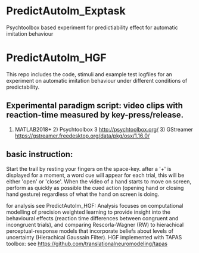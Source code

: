 # PredictAutoIm_Exptask
Psychtoolbox based experiment for predictiability effect for automatic imitation behaviour

# PredictAutoIm_HGF
This repo includes the code, stimuli and example test logfiles for an experiment on automatic imitation behaviour under different conditions of predictability. 
## Experimental paradigm script: video clips with reaction-time measured by key-press/release.
 1) MATLAB2018+   2) Psychtoolbox 3  http://psychtoolbox.org/     3) GStreamer https://gstreamer.freedesktop.org/data/pkg/osx/1.16.0/

## basic instruction:
Start the trail by resting your fingers on the space-key. after a '+' is displayed for a moment, a word cue will appear for each trial, this will be either 'open' or 'close'. When the video of a hand starts to move on screen, perform as quickly as possible the cued action (opening hand or closing hand gesture) regardless of what the hand on screen is doing. 


for analysis see PredictAutoIm_HGF: Analysis focuses on computational modelling of precision weighted learning to provide insight into the behavioural effects (reaction time differences between congruent and incongruent trials), and comparing Rescorla-Wagner (RW) to hierachical perceptual-response models that incorporate beliefs about levels of uncertainty (Hierachical Gaussain Filter). HGF implemented with TAPAS toolbox: see https://github.com/translationalneuromodeling/tapas 



